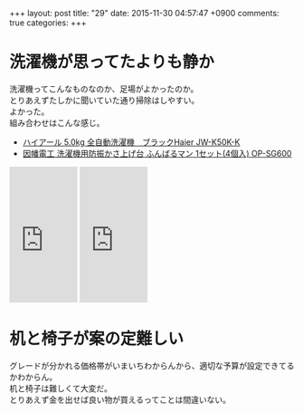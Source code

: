 +++
layout: post
title: "29"
date: 2015-11-30 04:57:47 +0900
comments: true
categories: 
+++

洗濯機が思ってたよりも静か
===
洗濯機ってこんなものなのか、足場がよかったのか。  
とりあえずたしかに聞いていた通り掃除はしやすい。  
よかった。  
組み合わせはこんな感じ。

* <a rel="nofollow" href="http://www.amazon.co.jp/gp/product/B015XKQ8KM/ref=as_li_qf_sp_asin_tl?ie=UTF8&camp=247&creative=1211&creativeASIN=B015XKQ8KM&linkCode=as2&tag=5000164-22">ハイアール 5.0kg 全自動洗濯機　ブラックHaier JW-K50K-K</a><img src="http://ir-jp.amazon-adsystem.com/e/ir?t=5000164-22&l=as2&o=9&a=B015XKQ8KM" width="1" height="1" border="0" alt="" style="border:none !important; margin:0px !important;" />
* <a rel="nofollow" href="http://www.amazon.co.jp/gp/product/B005G2ES5U/ref=as_li_qf_sp_asin_tl?ie=UTF8&camp=247&creative=1211&creativeASIN=B005G2ES5U&linkCode=as2&tag=5000164-22">因幡電工 洗濯機用防振かさ上げ台 ふんばるマン 1セット(4個入) OP-SG600</a><img src="http://ir-jp.amazon-adsystem.com/e/ir?t=5000164-22&l=as2&o=9&a=B005G2ES5U" width="1" height="1" border="0" alt="" style="border:none !important; margin:0px !important;" />

<iframe src="http://rcm-fe.amazon-adsystem.com/e/cm?t=5000164-22&o=9&p=8&l=as1&asins=B015XKQ8KM&ref=qf_sp_asin_til&fc1=000000&IS2=1&lt1=_blank&m=amazon&lc1=0000FF&bc1=000000&bg1=FFFFFF&f=ifr" style="width:120px;height:240px;" scrolling="no" marginwidth="0" marginheight="0" frameborder="0"></iframe>
<iframe src="http://rcm-fe.amazon-adsystem.com/e/cm?t=5000164-22&o=9&p=8&l=as1&asins=B005G2ES5U&ref=qf_sp_asin_til&fc1=000000&IS2=1&lt1=_blank&m=amazon&lc1=0000FF&bc1=000000&bg1=FFFFFF&f=ifr" style="width:120px;height:240px;" scrolling="no" marginwidth="0" marginheight="0" frameborder="0"></iframe>

机と椅子が案の定難しい
===
グレードが分かれる価格帯がいまいちわからんから、適切な予算が設定できてるかわからん。  
机と椅子は難しくて大変だ。  
とりあえず金を出せば良い物が買えるってことは間違いない。
